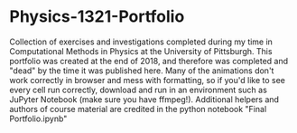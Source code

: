 # Physics-1321-Portfolio
Collection of exercises and investigations completed during my time in Computational Methods in Physics at the University of Pittsburgh.
This portfolio was created at the end of 2018, and therefore was completed and "dead" by the time it was published here. Many of the animations don't work correctly in browser and mess with formatting, so if you'd like to see every cell run correctly, download and run in an environment such as JuPyter Notebook (make sure you have ffmpeg!).
Additional helpers and authors of course material are credited in the python notebook "Final Portfolio.ipynb"
